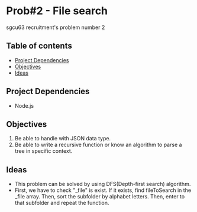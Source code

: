 # Prob#2 - File search

sgcu63 recruitment's problem number 2

## Table of contents

- [Project Dependencies](#project-dependencies)
- [Objectives](#objectives)
- [Ideas](#ideas)

## Project Dependencies

- Node.js

## Objectives

1. Be able to handle with JSON data type.
2. Be able to write a recursive function or know an algorithm to parse a tree in specific context.

## Ideas

- This problem can be solved by using DFS(Depth-first search) algorithm.
- First, we have to check "\_file" is exist. If it exists, find fileToSearch in the \_file array. Then, sort the subfolder by alphabet letters. Then, enter to that subfolder and repeat the function.
